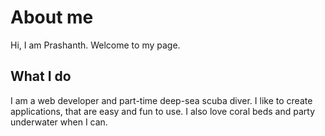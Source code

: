 # About me
Hi, I am Prashanth. Welcome to my page.

## What I do
I am a web developer and part-time deep-sea scuba diver. I like to create applications, that are easy and fun to use. I also love coral beds and party underwater when I can.
